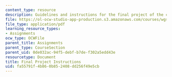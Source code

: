 ```yaml
---
content_type: resource
description: Guidelines and instructions for the final project of the course.
file: https://ol-ocw-studio-app-production.s3.amazonaws.com/courses/wgs-150-gender-power-leadership-and-the-workplace-spring-2015/fa55791f4b860b852408dd256f49e5cb_MITWGS_150S15_Finalproject.pdf
file_type: application/pdf
learning_resource_types:
- Assignments
ocw_type: OCWFile
parent_title: Assignments
parent_type: CourseSection
parent_uid: 0de032ac-94f5-debf-b7de-f302a5edd43e
resourcetype: Document
title: Final Project Instructions
uid: fa55791f-4b86-0b85-2408-dd256f49e5cb
---
```


